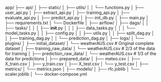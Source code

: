 app/
├── api/
│   ├── static/
│   ├── utils/
│   │   └── functions.py
│   ├── user_api.py
│   ├── extract_api.py
│   ├── training_api.py
│   ├── evaluate_api.py
│   ├── predict_api.py
│   ├── init_db.py
│   ├── main.py
│   ├── requirements.txt
│   └── Dockerfile
│
├── airflow/
│   ├── dags/
│   │   ├── tasks/
│   │   │   ├── __init__.py
│   │   │   ├── data_tasks.py
│   │   │   └── model_tasks.py
│   │   ├── config.py
│   │   ├── utils.py
│   │   ├── split_dag.py
│   │   ├── training_dag.py
│   │   └── prediction_dag.py
│   ├── logs/
│   └── plugins/
│
├── initial_dataset/
│   └── weatherAUS.csv        # Original complete dataset
│
├── training_raw_data/
│   └── weatherAUS.csv        # 2/3 of the data for training
│
├── prediction_raw_data/
│   └── weatherAUS.csv        # 1/3 of the data for predictions
│
├── prepared_data/
│   ├── meteo.csv
│   ├── X_train.csv
│   ├── y_train.csv
│   ├── X_test.csv
│   └── y_test.csv
│
├── metrics/
│   └── metrics.json
│
├── models/
│   ├── rfc.joblib
│   └── scaler.joblib
│
└── docker-compose.yml